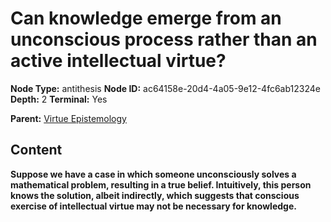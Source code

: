# Can knowledge emerge from an unconscious process rather than an active intellectual virtue?

**Node Type:** antithesis
**Node ID:** ac64158e-20d4-4a05-9e12-4fc6ab12324e
**Depth:** 2
**Terminal:** Yes

**Parent:** [Virtue Epistemology](virtue-epistemology.md)

## Content

**Suppose we have a case in which someone unconsciously solves a mathematical problem, resulting in a true belief. Intuitively, this person knows the solution, albeit indirectly, which suggests that conscious exercise of intellectual virtue may not be necessary for knowledge.**
